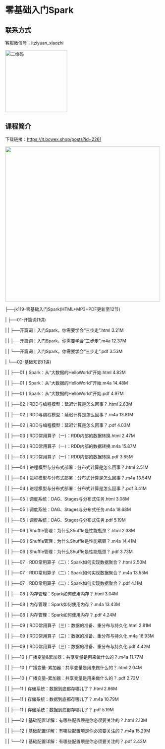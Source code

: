 # 零基础入门Spark

## 联系方式

客服微信号：itziyuan_xiaozhi

<img src="https://ziyuanyun.oss-cn-guangzhou.aliyuncs.com/common/20240614073449/666b82192834a.jpg" width="200" height="200" alt="二维码">

## 课程简介

下载链接：https://it.bcwex.shop/posts?id=2261

<img src="https://ziyuanyun.oss-cn-guangzhou.aliyuncs.com/yun/20240515183751/6644907f8ba63.jpg" width="500" alt="">

  ├──jk119-零基础入门Spark(HTML+MP3+PDF更新至12节)

 | ├──01-开篇词(1讲)

 | | ├──开篇词丨入门Spark，你需要学会“三步走”.html 3.21M

 | | ├──开篇词丨入门Spark，你需要学会“三步走”.m4a 12.37M

 | | └──开篇词丨入门Spark，你需要学会“三步走”.pdf 3.53M

 | └──02-基础知识(1讲)

 | | ├──01丨Spark：从“大数据的HelloWorld”开始.html 4.82M

 | | ├──01丨Spark：从“大数据的HelloWorld”开始.m4a 14.48M

 | | ├──01丨Spark：从“大数据的HelloWorld”开始.pdf 4.97M

 | | ├──02丨RDD与编程模型：延迟计算是怎么回事？.html 2.63M

 | | ├──02丨RDD与编程模型：延迟计算是怎么回事？.m4a 13.81M

 | | ├──02丨RDD与编程模型：延迟计算是怎么回事？.pdf 4.03M

 | | ├──03丨RDD常用算子（一）：RDD内部的数据转换.html 2.47M

 | | ├──03丨RDD常用算子（一）：RDD内部的数据转换.m4a 15.87M

 | | ├──03丨RDD常用算子（一）：RDD内部的数据转换.pdf 3.65M

 | | ├──04丨进程模型与分布式部署：分布式计算是怎么回事？.html 2.51M

 | | ├──04丨进程模型与分布式部署：分布式计算是怎么回事？.m4a 13.54M

 | | ├──04丨进程模型与分布式部署：分布式计算是怎么回事？.pdf 3.41M

 | | ├──05丨调度系统：DAG、Stages与分布式任务.html 3.08M

 | | ├──05丨调度系统：DAG、Stages与分布式任务.m4a 18.68M

 | | ├──05丨调度系统：DAG、Stages与分布式任务.pdf 5.19M

 | | ├──06丨Shuffle管理：为什么Shuffle是性能瓶颈？.html 2.38M

 | | ├──06丨Shuffle管理：为什么Shuffle是性能瓶颈？.m4a 14.41M

 | | ├──06丨Shuffle管理：为什么Shuffle是性能瓶颈？.pdf 3.73M

 | | ├──07丨RDD常用算子（二）：Spark如何实现数据聚合？.html 2.50M

 | | ├──07丨RDD常用算子（二）：Spark如何实现数据聚合？.m4a 13.55M

 | | ├──07丨RDD常用算子（二）：Spark如何实现数据聚合？.pdf 4.11M

 | | ├──08丨内存管理：Spark如何使用内存？.html 3.04M

 | | ├──08丨内存管理：Spark如何使用内存？.m4a 13.43M

 | | ├──08丨内存管理：Spark如何使用内存？.pdf 4.24M

 | | ├──09丨RDD常用算子（三）：数据的准备、重分布与持久化.html 2.81M

 | | ├──09丨RDD常用算子（三）：数据的准备、重分布与持久化.m4a 16.93M

 | | ├──09丨RDD常用算子（三）：数据的准备、重分布与持久化.pdf 4.42M

 | | ├──10丨广播变量&amp;累加器：共享变量是用来做什么的？.m4a 11.77M

 | | ├──10丨广播变量-累加器：共享变量是用来做什么的？.html 2.04M

 | | ├──10丨广播变量-累加器：共享变量是用来做什么的？.pdf 2.73M

 | | ├──11丨存储系统：数据到底都存哪儿了？.html 2.86M

 | | ├──11丨存储系统：数据到底都存哪儿了？.m4a 10.79M

 | | ├──11丨存储系统：数据到底都存哪儿了？.pdf 5.19M

 | | ├──12丨基础配置详解：有哪些配置项是你必须要关注的？.html 2.13M

 | | ├──12丨基础配置详解：有哪些配置项是你必须要关注的？.m4a 15.29M

 | | └──12丨基础配置详解：有哪些配置项是你必须要关注的？.pdf 2.43M

  